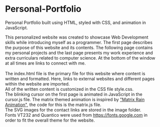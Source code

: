 # Personal-Portfolio
Personal Portfolio built using HTML, styled with CSS, and animation in JavaScript.  

This personalized website was created to showcase Web Development skills while introducing myself as a programmer. 
The first page describes the purpose of this website and its contents. 
The following page contains my personal projects and the last page presents my work experience and extra curriculars related to computer science.
At the bottom of the window at all times are links to connect with me.
<br/>
<br/>
The index.html file is the primary file for this website where content is written and formatted. Here, links to external websites and different pages within the website are imported. <br/>
All of the written content is customized in the CSS file style.css.<br/>
The blinking cursor on the first page is animated in JavaScript in the cursor.js file. The matrix themed animation is inspired by ["Matrix Rain Animation"](https://codepen.io/yaclive/pen/EayLYO), the code for this is the matrix.js file. <br/>
The SVG images for the contact links are stored in the image folder. <br/>
Fonts VT232 and Quantico were used from https://fonts.google.com in order to fit the overall theme for the website. 



